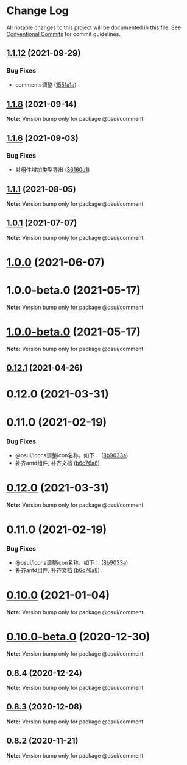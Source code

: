 # Change Log

All notable changes to this project will be documented in this file.
See [Conventional Commits](https://conventionalcommits.org) for commit guidelines.

## [1.1.12](https://gitee.com/gitee-fe/osui/tree/master/compare/v1.1.10...v1.1.12) (2021-09-29)


### Bug Fixes

* comments调整 ([1551a1a](https://gitee.com/gitee-fe/osui/tree/master/commits/1551a1a049fe1258633a4d79d7585ab552421e1e))





## [1.1.8](https://gitee.com/gitee-fe/osui/tree/master/compare/v1.1.7...v1.1.8) (2021-09-14)

**Note:** Version bump only for package @osui/comment





## [1.1.6](https://gitee.com/gitee-fe/osui/tree/master/compare/v1.1.5...v1.1.6) (2021-09-03)


### Bug Fixes

* 对组件增加类型导出 ([36160d1](https://gitee.com/gitee-fe/osui/tree/master/commits/36160d14e8fee068f34d363d529345d95cfbd39e))





## [1.1.1](https://gitee.com/gitee-fe/osui/tree/master/compare/v1.0.0-beta.1...v1.1.1) (2021-08-05)

**Note:** Version bump only for package @osui/comment





## [1.0.1](https://gitee.com/gitee-fe/osui/tree/master/compare/@osui/comment@1.0.0...@osui/comment@1.0.1) (2021-07-07)

**Note:** Version bump only for package @osui/comment





# [1.0.0](https://gitee.com/gitee-fe/osui/tree/master/compare/@osui/comment@0.12.1...@osui/comment@1.0.0) (2021-06-07)



# 1.0.0-beta.0 (2021-05-17)

**Note:** Version bump only for package @osui/comment





# [1.0.0-beta.0](https://gitee.com/gitee-fe/osui/tree/master/compare/v0.12.1...v1.0.0-beta.0) (2021-05-17)

**Note:** Version bump only for package @osui/comment





## [0.12.1](https://gitee.com/gitee-fe/osui/tree/master/compare/@osui/comment@0.10.0...@osui/comment@0.12.1) (2021-04-26)



# 0.12.0 (2021-03-31)



# 0.11.0 (2021-02-19)


### Bug Fixes

* @osui/icons调整icon名称，如下： ([8b9033a](https://gitee.com/gitee-fe/osui/tree/master/commits/8b9033af14f14ebae853692523739ca22c64123a))
* 补齐antd组件, 补齐文档 ([b6c76a8](https://gitee.com/gitee-fe/osui/tree/master/commits/b6c76a864b121479e151a97e926546f3370d0aed))





# [0.12.0](https://gitee.com/gitee-fe/osui/tree/master/compare/v0.11.0...v0.12.0) (2021-03-31)

**Note:** Version bump only for package @osui/comment





# 0.11.0 (2021-02-19)


### Bug Fixes

* @osui/icons调整icon名称，如下： ([8b9033a](https://gitee.com/gitee-fe/osui/tree/master/commits/8b9033af14f14ebae853692523739ca22c64123a))
* 补齐antd组件, 补齐文档 ([b6c76a8](https://gitee.com/gitee-fe/osui/tree/master/commits/b6c76a864b121479e151a97e926546f3370d0aed))





# [0.10.0](https://gitee.com/gitee-fe/osui/tree/master/compare/@osui/comment@0.10.0-beta.0...@osui/comment@0.10.0) (2021-01-04)

**Note:** Version bump only for package @osui/comment





# [0.10.0-beta.0](https://gitee.com/gitee-fe/osui/tree/master/compare/@osui/comment@0.8.4...@osui/comment@0.10.0-beta.0) (2020-12-30)

**Note:** Version bump only for package @osui/comment





## 0.8.4 (2020-12-24)

**Note:** Version bump only for package @osui/comment





## [0.8.3](https://gitee.com/gitee-fe/osui/tree/master/compare/@osui/comment@0.8.2...@osui/comment@0.8.3) (2020-12-08)

**Note:** Version bump only for package @osui/comment





## 0.8.2 (2020-11-21)

**Note:** Version bump only for package @osui/comment
